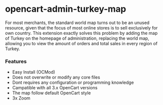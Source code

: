 # opencart-admin-turkey-map
For most merchants, the standard world map turns out to be an unused resource, given that the focus of most online stores is to sell exclusively for own country.
This extension exactly solves this problem by adding the map of Turkey on the homepage of administration, replacing the world map, allowing you to view the amount of orders and total sales in every region of Turkey.

### Features

- Easy Install (OCMod)
- Does not overwrite or modify any core files
- Dont requires any configuration or programming knowledge
- Campatible with all 3.x OpenCart versions
- The map follow default OpenCart style
- 3x Zoom
